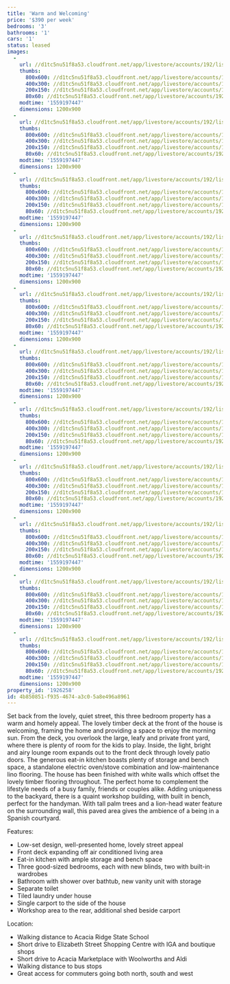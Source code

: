```yaml
---
title: 'Warm and Welcoming'
price: '$390 per week'
bedrooms: '3'
bathrooms: '1'
cars: '1'
status: leased
images:
  -
    url: //d1tc5nu51f8a53.cloudfront.net/app/livestore/accounts/192/listings/1932245/images/Sandeman-18-Front-Da_2ccb-a713-28a3-02e5-1699-9526-6f2a-cea5_20190530042304.jpg
    thumbs:
      800x600: //d1tc5nu51f8a53.cloudfront.net/app/livestore/accounts/192/listings/1932245/images/Sandeman-18-Front-Da_2ccb-a713-28a3-02e5-1699-9526-6f2a-cea5_20190530042304_800x600.jpg
      400x300: //d1tc5nu51f8a53.cloudfront.net/app/livestore/accounts/192/listings/1932245/images/Sandeman-18-Front-Da_2ccb-a713-28a3-02e5-1699-9526-6f2a-cea5_20190530042304_400x300.jpg
      200x150: //d1tc5nu51f8a53.cloudfront.net/app/livestore/accounts/192/listings/1932245/images/Sandeman-18-Front-Da_2ccb-a713-28a3-02e5-1699-9526-6f2a-cea5_20190530042304_200x150.jpg
      80x60: //d1tc5nu51f8a53.cloudfront.net/app/livestore/accounts/192/listings/1932245/images/Sandeman-18-Front-Da_2ccb-a713-28a3-02e5-1699-9526-6f2a-cea5_20190530042304_80x60.jpg
    modtime: '1559197447'
    dimensions: 1200x900
  -
    url: //d1tc5nu51f8a53.cloudfront.net/app/livestore/accounts/192/listings/1932245/images/Sandeman-18-Patio-Da_2f36-930e-43c3-6ed8-b762-560e-14bb-b5e0_20190530042308.jpg
    thumbs:
      800x600: //d1tc5nu51f8a53.cloudfront.net/app/livestore/accounts/192/listings/1932245/images/Sandeman-18-Patio-Da_2f36-930e-43c3-6ed8-b762-560e-14bb-b5e0_20190530042308_800x600.jpg
      400x300: //d1tc5nu51f8a53.cloudfront.net/app/livestore/accounts/192/listings/1932245/images/Sandeman-18-Patio-Da_2f36-930e-43c3-6ed8-b762-560e-14bb-b5e0_20190530042308_400x300.jpg
      200x150: //d1tc5nu51f8a53.cloudfront.net/app/livestore/accounts/192/listings/1932245/images/Sandeman-18-Patio-Da_2f36-930e-43c3-6ed8-b762-560e-14bb-b5e0_20190530042308_200x150.jpg
      80x60: //d1tc5nu51f8a53.cloudfront.net/app/livestore/accounts/192/listings/1932245/images/Sandeman-18-Patio-Da_2f36-930e-43c3-6ed8-b762-560e-14bb-b5e0_20190530042308_80x60.jpg
    modtime: '1559197447'
    dimensions: 1200x900
  -
    url: //d1tc5nu51f8a53.cloudfront.net/app/livestore/accounts/192/listings/1932245/images/Sandeman-18-Living-D_7990-16c2-35c7-a9bb-5e39-cd08-c2aa-f048_20190530042316.jpg
    thumbs:
      800x600: //d1tc5nu51f8a53.cloudfront.net/app/livestore/accounts/192/listings/1932245/images/Sandeman-18-Living-D_7990-16c2-35c7-a9bb-5e39-cd08-c2aa-f048_20190530042316_800x600.jpg
      400x300: //d1tc5nu51f8a53.cloudfront.net/app/livestore/accounts/192/listings/1932245/images/Sandeman-18-Living-D_7990-16c2-35c7-a9bb-5e39-cd08-c2aa-f048_20190530042316_400x300.jpg
      200x150: //d1tc5nu51f8a53.cloudfront.net/app/livestore/accounts/192/listings/1932245/images/Sandeman-18-Living-D_7990-16c2-35c7-a9bb-5e39-cd08-c2aa-f048_20190530042316_200x150.jpg
      80x60: //d1tc5nu51f8a53.cloudfront.net/app/livestore/accounts/192/listings/1932245/images/Sandeman-18-Living-D_7990-16c2-35c7-a9bb-5e39-cd08-c2aa-f048_20190530042316_80x60.jpg
    modtime: '1559197447'
    dimensions: 1200x900
  -
    url: //d1tc5nu51f8a53.cloudfront.net/app/livestore/accounts/192/listings/1932245/images/Sandeman-18-Living2-_958f-4bf3-c0f1-634d-5ce5-708e-0e30-5af5_20190530042313.jpg
    thumbs:
      800x600: //d1tc5nu51f8a53.cloudfront.net/app/livestore/accounts/192/listings/1932245/images/Sandeman-18-Living2-_958f-4bf3-c0f1-634d-5ce5-708e-0e30-5af5_20190530042313_800x600.jpg
      400x300: //d1tc5nu51f8a53.cloudfront.net/app/livestore/accounts/192/listings/1932245/images/Sandeman-18-Living2-_958f-4bf3-c0f1-634d-5ce5-708e-0e30-5af5_20190530042313_400x300.jpg
      200x150: //d1tc5nu51f8a53.cloudfront.net/app/livestore/accounts/192/listings/1932245/images/Sandeman-18-Living2-_958f-4bf3-c0f1-634d-5ce5-708e-0e30-5af5_20190530042313_200x150.jpg
      80x60: //d1tc5nu51f8a53.cloudfront.net/app/livestore/accounts/192/listings/1932245/images/Sandeman-18-Living2-_958f-4bf3-c0f1-634d-5ce5-708e-0e30-5af5_20190530042313_80x60.jpg
    modtime: '1559197447'
    dimensions: 1200x900
  -
    url: //d1tc5nu51f8a53.cloudfront.net/app/livestore/accounts/192/listings/1932245/images/Sandeman-18-Kitchen-_50cd-d18e-477e-e878-6d2d-ec94-e3bd-4bd4_20190530042323.jpg
    thumbs:
      800x600: //d1tc5nu51f8a53.cloudfront.net/app/livestore/accounts/192/listings/1932245/images/Sandeman-18-Kitchen-_50cd-d18e-477e-e878-6d2d-ec94-e3bd-4bd4_20190530042323_800x600.jpg
      400x300: //d1tc5nu51f8a53.cloudfront.net/app/livestore/accounts/192/listings/1932245/images/Sandeman-18-Kitchen-_50cd-d18e-477e-e878-6d2d-ec94-e3bd-4bd4_20190530042323_400x300.jpg
      200x150: //d1tc5nu51f8a53.cloudfront.net/app/livestore/accounts/192/listings/1932245/images/Sandeman-18-Kitchen-_50cd-d18e-477e-e878-6d2d-ec94-e3bd-4bd4_20190530042323_200x150.jpg
      80x60: //d1tc5nu51f8a53.cloudfront.net/app/livestore/accounts/192/listings/1932245/images/Sandeman-18-Kitchen-_50cd-d18e-477e-e878-6d2d-ec94-e3bd-4bd4_20190530042323_80x60.jpg
    modtime: '1559197447'
    dimensions: 1200x900
  -
    url: //d1tc5nu51f8a53.cloudfront.net/app/livestore/accounts/192/listings/1932245/images/Sandeman-18-Kitchen2_1054-897e-68bb-4f88-9cf4-3c02-0d00-874a_20190530042320.jpg
    thumbs:
      800x600: //d1tc5nu51f8a53.cloudfront.net/app/livestore/accounts/192/listings/1932245/images/Sandeman-18-Kitchen2_1054-897e-68bb-4f88-9cf4-3c02-0d00-874a_20190530042320_800x600.jpg
      400x300: //d1tc5nu51f8a53.cloudfront.net/app/livestore/accounts/192/listings/1932245/images/Sandeman-18-Kitchen2_1054-897e-68bb-4f88-9cf4-3c02-0d00-874a_20190530042320_400x300.jpg
      200x150: //d1tc5nu51f8a53.cloudfront.net/app/livestore/accounts/192/listings/1932245/images/Sandeman-18-Kitchen2_1054-897e-68bb-4f88-9cf4-3c02-0d00-874a_20190530042320_200x150.jpg
      80x60: //d1tc5nu51f8a53.cloudfront.net/app/livestore/accounts/192/listings/1932245/images/Sandeman-18-Kitchen2_1054-897e-68bb-4f88-9cf4-3c02-0d00-874a_20190530042320_80x60.jpg
    modtime: '1559197447'
    dimensions: 1200x900
  -
    url: //d1tc5nu51f8a53.cloudfront.net/app/livestore/accounts/192/listings/1932245/images/Sandeman-18-Bed1-Day_fc99-3f9c-a667-c887-df30-1aff-d4ea-a6f1_20190530042333.jpg
    thumbs:
      800x600: //d1tc5nu51f8a53.cloudfront.net/app/livestore/accounts/192/listings/1932245/images/Sandeman-18-Bed1-Day_fc99-3f9c-a667-c887-df30-1aff-d4ea-a6f1_20190530042333_800x600.jpg
      400x300: //d1tc5nu51f8a53.cloudfront.net/app/livestore/accounts/192/listings/1932245/images/Sandeman-18-Bed1-Day_fc99-3f9c-a667-c887-df30-1aff-d4ea-a6f1_20190530042333_400x300.jpg
      200x150: //d1tc5nu51f8a53.cloudfront.net/app/livestore/accounts/192/listings/1932245/images/Sandeman-18-Bed1-Day_fc99-3f9c-a667-c887-df30-1aff-d4ea-a6f1_20190530042333_200x150.jpg
      80x60: //d1tc5nu51f8a53.cloudfront.net/app/livestore/accounts/192/listings/1932245/images/Sandeman-18-Bed1-Day_fc99-3f9c-a667-c887-df30-1aff-d4ea-a6f1_20190530042333_80x60.jpg
    modtime: '1559197447'
    dimensions: 1200x900
  -
    url: //d1tc5nu51f8a53.cloudfront.net/app/livestore/accounts/192/listings/1932245/images/Sandeman-18-Bed2-Day_5563-8e79-546a-a860-7870-60c2-e359-f89e_20190530042329.jpg
    thumbs:
      800x600: //d1tc5nu51f8a53.cloudfront.net/app/livestore/accounts/192/listings/1932245/images/Sandeman-18-Bed2-Day_5563-8e79-546a-a860-7870-60c2-e359-f89e_20190530042329_800x600.jpg
      400x300: //d1tc5nu51f8a53.cloudfront.net/app/livestore/accounts/192/listings/1932245/images/Sandeman-18-Bed2-Day_5563-8e79-546a-a860-7870-60c2-e359-f89e_20190530042329_400x300.jpg
      200x150: //d1tc5nu51f8a53.cloudfront.net/app/livestore/accounts/192/listings/1932245/images/Sandeman-18-Bed2-Day_5563-8e79-546a-a860-7870-60c2-e359-f89e_20190530042329_200x150.jpg
      80x60: //d1tc5nu51f8a53.cloudfront.net/app/livestore/accounts/192/listings/1932245/images/Sandeman-18-Bed2-Day_5563-8e79-546a-a860-7870-60c2-e359-f89e_20190530042329_80x60.jpg
    modtime: '1559197447'
    dimensions: 1200x900
  -
    url: //d1tc5nu51f8a53.cloudfront.net/app/livestore/accounts/192/listings/1932245/images/Sandeman-18-Bed3-Day_0828-87b4-91da-2bb2-8e27-1d43-8e8d-2bff_20190530042326.jpg
    thumbs:
      800x600: //d1tc5nu51f8a53.cloudfront.net/app/livestore/accounts/192/listings/1932245/images/Sandeman-18-Bed3-Day_0828-87b4-91da-2bb2-8e27-1d43-8e8d-2bff_20190530042326_800x600.jpg
      400x300: //d1tc5nu51f8a53.cloudfront.net/app/livestore/accounts/192/listings/1932245/images/Sandeman-18-Bed3-Day_0828-87b4-91da-2bb2-8e27-1d43-8e8d-2bff_20190530042326_400x300.jpg
      200x150: //d1tc5nu51f8a53.cloudfront.net/app/livestore/accounts/192/listings/1932245/images/Sandeman-18-Bed3-Day_0828-87b4-91da-2bb2-8e27-1d43-8e8d-2bff_20190530042326_200x150.jpg
      80x60: //d1tc5nu51f8a53.cloudfront.net/app/livestore/accounts/192/listings/1932245/images/Sandeman-18-Bed3-Day_0828-87b4-91da-2bb2-8e27-1d43-8e8d-2bff_20190530042326_80x60.jpg
    modtime: '1559197447'
    dimensions: 1200x900
  -
    url: //d1tc5nu51f8a53.cloudfront.net/app/livestore/accounts/192/listings/1932245/images/Sandeman-18-Bathroom_2623-6a2b-94e4-bcc4-dcf0-9a3f-480b-aece_20190530042331.jpg
    thumbs:
      800x600: //d1tc5nu51f8a53.cloudfront.net/app/livestore/accounts/192/listings/1932245/images/Sandeman-18-Bathroom_2623-6a2b-94e4-bcc4-dcf0-9a3f-480b-aece_20190530042331_800x600.jpg
      400x300: //d1tc5nu51f8a53.cloudfront.net/app/livestore/accounts/192/listings/1932245/images/Sandeman-18-Bathroom_2623-6a2b-94e4-bcc4-dcf0-9a3f-480b-aece_20190530042331_400x300.jpg
      200x150: //d1tc5nu51f8a53.cloudfront.net/app/livestore/accounts/192/listings/1932245/images/Sandeman-18-Bathroom_2623-6a2b-94e4-bcc4-dcf0-9a3f-480b-aece_20190530042331_200x150.jpg
      80x60: //d1tc5nu51f8a53.cloudfront.net/app/livestore/accounts/192/listings/1932245/images/Sandeman-18-Bathroom_2623-6a2b-94e4-bcc4-dcf0-9a3f-480b-aece_20190530042331_80x60.jpg
    modtime: '1559197447'
    dimensions: 1200x900
  -
    url: //d1tc5nu51f8a53.cloudfront.net/app/livestore/accounts/192/listings/1932245/images/Sandeman-18-Backyard_4832-f649-6675-c11e-f9ef-4595-d66c-72a0_20190530042311.jpg
    thumbs:
      800x600: //d1tc5nu51f8a53.cloudfront.net/app/livestore/accounts/192/listings/1932245/images/Sandeman-18-Backyard_4832-f649-6675-c11e-f9ef-4595-d66c-72a0_20190530042311_800x600.jpg
      400x300: //d1tc5nu51f8a53.cloudfront.net/app/livestore/accounts/192/listings/1932245/images/Sandeman-18-Backyard_4832-f649-6675-c11e-f9ef-4595-d66c-72a0_20190530042311_400x300.jpg
      200x150: //d1tc5nu51f8a53.cloudfront.net/app/livestore/accounts/192/listings/1932245/images/Sandeman-18-Backyard_4832-f649-6675-c11e-f9ef-4595-d66c-72a0_20190530042311_200x150.jpg
      80x60: //d1tc5nu51f8a53.cloudfront.net/app/livestore/accounts/192/listings/1932245/images/Sandeman-18-Backyard_4832-f649-6675-c11e-f9ef-4595-d66c-72a0_20190530042311_80x60.jpg
    modtime: '1559197447'
    dimensions: 1200x900
property_id: '1926258'
id: 4b850851-f935-4674-a3c0-5a8e496a8961
---
```

Set back from the lovely, quiet street, this three bedroom property has a warm and homely appeal. The lovely timber deck at the front of the house is welcoming, framing the home and providing a space to enjoy the morning sun. From the deck, you overlook the large, leafy and private front yard, where there is plenty of room for the kids to play. Inside, the light, bright and airy lounge room expands out to the front deck through lovely patio doors. The generous eat-in kitchen boasts plenty of storage and bench space, a standalone electric oven/stove combination and low-maintenance lino flooring. The house has been finished with white walls which offset the lovely timber flooring throughout. The perfect home to complement the lifestyle needs of a busy family, friends or couples alike. Adding uniqueness to the backyard, there is a quaint workshop building, with built in bench, perfect for the handyman. With tall palm trees and a lion-head water feature on the surrounding wall, this paved area gives the ambience of a being in a Spanish courtyard.

Features:

*  Low-set design, well-presented home, lovely street appeal
*  Front deck expanding off air conditioned living area
*  Eat-in kitchen with ample storage and bench space
*  Three good-sized bedrooms, each with new blinds, two with built-in wardrobes
*  Bathroom with shower over bathtub, new vanity unit with storage
*  Separate toilet
*  Tiled laundry under house
*  Single carport to the side of the house
*  Workshop area to the rear, additional shed beside carport

Location:

*  Walking distance to Acacia Ridge State School
*  Short drive to Elizabeth Street Shopping Centre with IGA and boutique shops
*  Short drive to Acacia Marketplace with Woolworths and Aldi
*  Walking distance to bus stops
*  Great access for commuters going both north, south and west